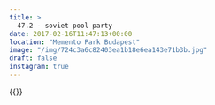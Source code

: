 ```yaml
---
title: >
  47.2 - soviet pool party
date: 2017-02-16T11:47:13+00:00
location: "Memento Park Budapest"
image: "/img/724c3a6c82403ea1b18e6ea143e71b3b.jpg"
draft: false
instagram: true
---
```


{{<photo src="/img/724c3a6c82403ea1b18e6ea143e71b3b.jpg">}}
